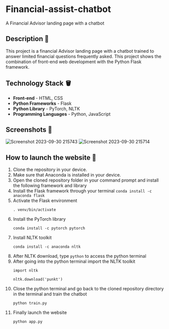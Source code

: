 # Financial-assist-chatbot 

A Financial Advisor landing page with a chatbot

## Description 🌱
This project is a financial Advisor landing page with a chatbot trained to answer limited financial questions frequently asked. This project shows the combination of front-end web development with the Python Flask framework.

## Technology Stack 🪣
- **Front-end** - HTML, CSS
- **Python Frameworks** - Flask
- **Python Library** - PyTorch, NLTK
- **Programming Languages** - Python, JavaScript

## Screenshots 📸
![Screenshot 2023-09-30 215743](https://github.com/anwesa-sinha/Financial-assist-chatbot/assets/110493614/708c2aa7-df81-4ff3-af91-7b2fe22ffc6d)
![Screenshot 2023-09-30 215714](https://github.com/anwesa-sinha/Financial-assist-chatbot/assets/110493614/9d06f099-ee27-4d93-a09b-a815e9c703b9)

## How to launch the website 🚀
1. Clone the repository in your device.
2. Make sure that Anaconda is installed in your device.
3. Open the cloned repository folder in your command prompt and install the following framework and library
  1. Install the Flask framework through your terminal
    ```
    conda install -c anaconda flask
    ```
  3. Activate the Flask environment
     ```
     . venv/bin/activate
     ```
  4. Install the PyTorch library
     ```
     conda install -c pytorch pytorch
     ```
  5. Install NLTK toolkit
     ```
     conda install -c anaconda nltk
     ```
  6. After NLTK download, type ```python``` to access the python terminal
  7. After going into the python terminal import the NLTK toolkit
     ```
     import nltk
     ```
     ```
     nltk.download('punkt')
     ```
  8. Close the python terminal and go back to the cloned repository directory in the terminal and train the chatbot
     ```
     python train.py
     ```
  9. Finally launch the website
     ```
     python app.py
     ```
